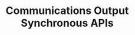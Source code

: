 ---
title: Communications Output Synchronous APIs
description: Learn to create and run communication APIs to merge XDP and PDF templates with XML data to generate branded communications for printing and digital deliveries.
openAPISpec: https://raw.githubusercontent.com/AdobeDocs/experience-manager-forms-cloud-service-developer-reference/main/src/swagger-specs/sync.yaml
keywords: 
  - Experience Manager Forms Communications
  - Communications
  - API Documentation
  - REST
  - HTTP
--- 